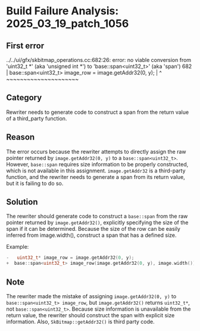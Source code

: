 # Build Failure Analysis: 2025_03_19_patch_1056

## First error

../../ui/gfx/skbitmap_operations.cc:682:26: error: no viable conversion from 'uint32_t *' (aka 'unsigned int *') to 'base::span<uint32_t>' (aka 'span<unsigned int>')
  682 |     base::span<uint32_t> image_row = image.getAddr32(0, y);
      |                          ^           ~~~~~~~~~~~~~~~~~~~~~

## Category
Rewriter needs to generate code to construct a span from the return value of a third_party function.

## Reason
The error occurs because the rewriter attempts to directly assign the raw pointer returned by `image.getAddr32(0, y)` to a `base::span<uint32_t>`.  However, `base::span` requires size information to be properly constructed, which is not available in this assignment.  `image.getAddr32` is a third-party function, and the rewriter needs to generate a span from its return value, but it is failing to do so.

## Solution
The rewriter should generate code to construct a `base::span` from the raw pointer returned by `image.getAddr32()`, explicitly specifying the size of the span if it can be determined. Because the size of the row can be easily inferred from image.width(), construct a span that has a defined size.

Example:
```c++
-   uint32_t* image_row = image.getAddr32(0, y);
+  base::span<uint32_t> image_row(image.getAddr32(0, y), image.width());
```

## Note
The rewriter made the mistake of assigning `image.getAddr32(0, y)` to `base::span<uint32_t> image_row`, but `image.getAddr32()` returns `uint32_t*`, not `base::span<uint32_t>`. Because size information is unavailable from the return value, the rewriter should construct the span with explicit size information. Also, `SkBitmap::getAddr32()` is third party code.
